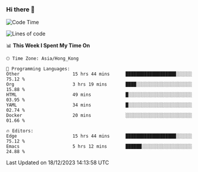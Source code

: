 ### Hi there 👋

<!--
**nicehiro/nicehiro** is a ✨ _special_ ✨ repository because its `README.md` (this file) appears on your GitHub profile.

Here are some ideas to get you started:

- 🔭 I’m currently working on ...
- 🌱 I’m currently learning ...
- 👯 I’m looking to collaborate on ...
- 🤔 I’m looking for help with ...
- 💬 Ask me about ...
- 📫 How to reach me: ...
- 😄 Pronouns: ...
- ⚡ Fun fact: ...
-->

<!--START_SECTION:waka-->
![Code Time](http://img.shields.io/badge/Code%20Time-161%20hrs%2057%20mins-blue)

![Lines of code](https://img.shields.io/badge/From%20Hello%20World%20I%27ve%20Written-2.6%20million%20lines%20of%20code-blue)

📊 **This Week I Spent My Time On** 

```text
🕑︎ Time Zone: Asia/Hong_Kong

💬 Programming Languages: 
Other                    15 hrs 44 mins      ███████████████████░░░░░░   75.12 % 
Org                      3 hrs 19 mins       ████░░░░░░░░░░░░░░░░░░░░░   15.88 % 
HTML                     49 mins             █░░░░░░░░░░░░░░░░░░░░░░░░   03.95 % 
YAML                     34 mins             █░░░░░░░░░░░░░░░░░░░░░░░░   02.74 % 
Docker                   20 mins             ░░░░░░░░░░░░░░░░░░░░░░░░░   01.66 % 

🔥 Editors: 
Edge                     15 hrs 44 mins      ███████████████████░░░░░░   75.12 % 
Emacs                    5 hrs 12 mins       ██████░░░░░░░░░░░░░░░░░░░   24.88 % 
```


 Last Updated on 18/12/2023 14:13:58 UTC
<!--END_SECTION:waka-->
